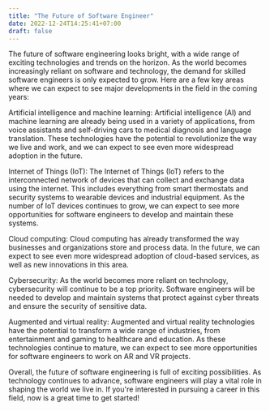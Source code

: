 ```yaml
---
title: "The Future of Software Engineer"
date: 2022-12-24T14:25:41+07:00
draft: false
---
```


The future of software engineering looks bright, with a wide range of exciting technologies and trends on the horizon. As the world becomes increasingly reliant on software and technology, the demand for skilled software engineers is only expected to grow. Here are a few key areas where we can expect to see major developments in the field in the coming years:

Artificial intelligence and machine learning: Artificial intelligence (AI) and machine learning are already being used in a variety of applications, from voice assistants and self-driving cars to medical diagnosis and language translation. These technologies have the potential to revolutionize the way we live and work, and we can expect to see even more widespread adoption in the future.

Internet of Things (IoT): The Internet of Things (IoT) refers to the interconnected network of devices that can collect and exchange data using the internet. This includes everything from smart thermostats and security systems to wearable devices and industrial equipment. As the number of IoT devices continues to grow, we can expect to see more opportunities for software engineers to develop and maintain these systems.

Cloud computing: Cloud computing has already transformed the way businesses and organizations store and process data. In the future, we can expect to see even more widespread adoption of cloud-based services, as well as new innovations in this area.

Cybersecurity: As the world becomes more reliant on technology, cybersecurity will continue to be a top priority. Software engineers will be needed to develop and maintain systems that protect against cyber threats and ensure the security of sensitive data.

Augmented and virtual reality: Augmented and virtual reality technologies have the potential to transform a wide range of industries, from entertainment and gaming to healthcare and education. As these technologies continue to mature, we can expect to see more opportunities for software engineers to work on AR and VR projects.

Overall, the future of software engineering is full of exciting possibilities. As technology continues to advance, software engineers will play a vital role in shaping the world we live in. If you're interested in pursuing a career in this field, now is a great time to get started!
